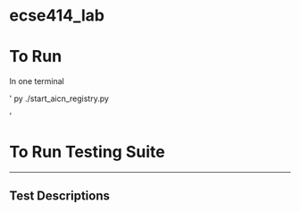 # ecse414_lab

# To Run

In one terminal 

'
py ./start_aicn_registry.py

'

# To Run Testing Suite

----

## Test Descriptions
